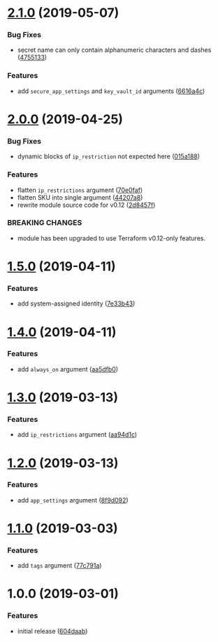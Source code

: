 # [2.1.0](https://github.com/innovationnorway/terraform-azurerm-web-app-container/compare/v2.0.0...v2.1.0) (2019-05-07)


### Bug Fixes

* secret name can only contain alphanumeric characters and dashes ([4755133](https://github.com/innovationnorway/terraform-azurerm-web-app-container/commit/4755133))


### Features

* add `secure_app_settings` and `key_vault_id` arguments ([6616a4c](https://github.com/innovationnorway/terraform-azurerm-web-app-container/commit/6616a4c))

# [2.0.0](https://github.com/innovationnorway/terraform-azurerm-web-app-container/compare/v1.5.0...v2.0.0) (2019-04-25)


### Bug Fixes

* dynamic blocks of `ip_restriction` not expected here ([015a188](https://github.com/innovationnorway/terraform-azurerm-web-app-container/commit/015a188))


### Features

* flatten `ip_restrictions` argument ([70e0faf](https://github.com/innovationnorway/terraform-azurerm-web-app-container/commit/70e0faf))
* flatten SKU into single argument ([44207a8](https://github.com/innovationnorway/terraform-azurerm-web-app-container/commit/44207a8))
* rewrite module source code for v0.12 ([2d8457f](https://github.com/innovationnorway/terraform-azurerm-web-app-container/commit/2d8457f))


### BREAKING CHANGES

* module has been upgraded to use Terraform v0.12-only features.

# [1.5.0](https://github.com/innovationnorway/terraform-azurerm-web-app-container/compare/v1.4.0...v1.5.0) (2019-04-11)


### Features

* add system-assigned identity ([7e33b43](https://github.com/innovationnorway/terraform-azurerm-web-app-container/commit/7e33b43))

# [1.4.0](https://github.com/innovationnorway/terraform-azurerm-web-app-container/compare/v1.3.0...v1.4.0) (2019-04-11)


### Features

* add `always_on` argument ([aa5dfb0](https://github.com/innovationnorway/terraform-azurerm-web-app-container/commit/aa5dfb0))

# [1.3.0](https://github.com/innovationnorway/terraform-azurerm-web-app-container/compare/v1.2.0...v1.3.0) (2019-03-13)


### Features

* add `ip_restrictions` argument ([aa94d1c](https://github.com/innovationnorway/terraform-azurerm-web-app-container/commit/aa94d1c))

# [1.2.0](https://github.com/innovationnorway/terraform-azurerm-web-app-container/compare/v1.1.0...v1.2.0) (2019-03-13)


### Features

* add `app_settings` argument ([8f9d092](https://github.com/innovationnorway/terraform-azurerm-web-app-container/commit/8f9d092))

# [1.1.0](https://github.com/innovationnorway/terraform-azurerm-web-app-container/compare/v1.0.0...v1.1.0) (2019-03-03)


### Features

* add `tags` argument ([77c791a](https://github.com/innovationnorway/terraform-azurerm-web-app-container/commit/77c791a))

# 1.0.0 (2019-03-01)


### Features

* initial release ([604daab](https://github.com/innovationnorway/terraform-azurerm-web-app-container/commit/604daab))
